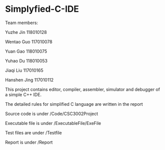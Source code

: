# Simplyfied-C-IDE

Team members:

Yuzhe Jin  118010128

Wentao Guo  117010078

Yuan Gao  118010075

Yuhao Du  118010053

Jiaqi Liu  117010165

Hanshen Jing  117010112


This project contains editor, compiler, assembler, simulator and debugger of a simple C++ IDE.

The detailed rules for simplified C language are written in the report

Source code is under /Code/CSC3002Project

Executable file is under /ExecutableFile/ExeFile

Test files are under /Testfile

Report is under /Report
